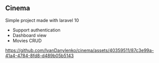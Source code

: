 ## Cinema

Simple project made with laravel 10

-   Support authentication
-   Dashboard view
-   Movies CRUD

https://github.com/IvanDanylenko/cinema/assets/40359511/87c3e99a-41a4-4784-8fd8-d489b05b5143
